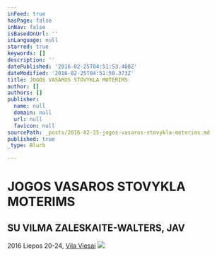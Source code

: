 ```yaml
---
inFeed: true
hasPage: false
inNav: false
isBasedOnUrl: ''
inLanguage: null
starred: true
keywords: []
description: ''
datePublished: '2016-02-25T04:51:53.408Z'
dateModified: '2016-02-25T04:51:50.373Z'
title: JOGOS VASAROS STOVYKLA MOTERIMS
author: []
authors: []
publisher:
  name: null
  domain: null
  url: null
  favicon: null
sourcePath: _posts/2016-02-25-jogos-vasaros-stovykla-moterims.md
published: true
_type: Blurb

---
```

# JOGOS VASAROS STOVYKLA MOTERIMS

## SU VILMA ZALESKAITE-WALTERS, JAV

2016 Liepos 20-24, [Vila Viesai][0]
![](https://the-grid-user-content.s3-us-west-2.amazonaws.com/8f3add30-611b-4841-a0dc-a5c4d3e2efb8.jpg)

[0]: http://www.vilaviesai.lt/